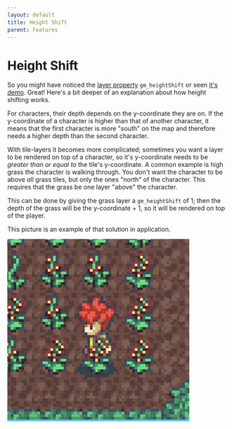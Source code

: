 ```yaml
---
layout: default
title: Height Shift
parent: Features
---
```


# Height Shift
So you might have noticed the [layer property](../usage/layer-properties) `gm_heightShift` or seen [it's demo](../examples/height-shift). Great! Here's a bit deeper of an explanation about how height shifting works.

For characters, their depth depends on the y-coordinate they are on. If the y-coordinate of a character is higher than that of another character, it means that the first character is more "south" on the map and therefore needs a higher depth than the second character.

With tile-layers it becomes more complicated; sometimes you want a layer to be rendered on top of a character, so it's y-coordinate needs to be *greater than or equal to* the tile's y-coordinate. A common example is high grass the character is walking through. You don't want the character to be above *all* grass tiles, but only the ones "north" of the character. This requires that the grass be one layer "above" the character.

This can be done by giving the grass layer a `gm_heightShift` of 1; then the depth of the grass will be the y-coordinate + 1, so it will be rendered on top of the player.

This picture is an example of that solution in application.
<div class="center">
    <img src="../img/heightShift.png" alt="Example of a height shift.">
</div>
